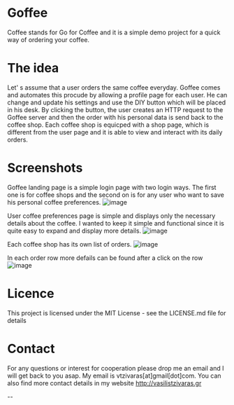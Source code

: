 # Goffee
Coffee stands for Go for Coffee and it is a simple demo project for a quick way of ordering your coffee.

# The idea
Let' s assume that a user orders the same coffee everyday. Goffee comes and automates this procude by allowing a profile page for each user. He can change and update his settings and use the DIY button which will be placed in his desk. By clicking the button, the user creates an HTTP request to the Goffee server and then the order with his personal data is send back to the coffee shop. Each coffee shop is equicped with a shop page, which is different from the user page and it is able to view and interact with its daily orders.

# Screenshots
Goffee landing page is a simple login page with two login ways. The first one is for coffee shops and the second on is for any user who want to save his personal coffee preferences.
![image](https://github.com/BillyTziv/Goffee/blob/master/Screenshots/login.PNG)

User coffee preferences page is simple and displays only the necessary details about the coffee. I wanted to keep it simple and functional since it is quite easy to expand and display more details.
![image](https://github.com/BillyTziv/Goffee/blob/master/Screenshots/user-profile.PNG)

Each coffee shop has its own list of orders.
![image](https://github.com/BillyTziv/Goffee/blob/master/Screenshots/order-list.PNG)

In each order row more defails can be found after a click on the row
![image](https://github.com/BillyTziv/Goffee/blob/master/Screenshots/row-details.PNG)

# Licence
This project is licensed under the MIT License - see the LICENSE.md file for details

# Contact
For any questions or interest for cooperation please drop me an email and I will get back to you asap. My email is vtzivaras[at]gmail[dot]com. You can also find more contact details in my website http://vasilistzivaras.gr

--